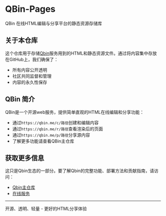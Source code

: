 # QBin-Pages

QBin 在线HTML编辑与分享平台的静态资源存储库

## 关于本仓库

这个仓库用于存储[Qbin](https://qbin.me)服务用到的HTML和静态资源文件。通过将内容集中存放在GitHub上，我们确保了：

- 所有内容公开透明
- 社区共同监督和管理
- 内容的永久性保存

## QBin 简介

QBin是一个开源web服务，提供简单直观的HTML在线编辑和分享功能：

- 通过`https://qbin.me/c/路径`创建和编辑内容
- 通过`https://qbin.me/r/路径`查看渲染后的页面
- 通过`https://qbin.me/p/路径`分享源内容
- 了解更多功能请查看QBin主仓库

## 获取更多信息

这只是Qbin生态的一部分。要了解Qbin的完整功能、部署方法和贡献指南，请访问：

- [Qbin主仓库](https://github.com/Quick-Bin/Qbin)
- [在线服务](https://qbin.me)

---

开源、透明、轻量 - 更好的HTML分享体验
